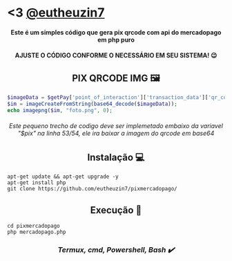 # <3 **[@eutheuzin7](https://github.com/eutheuzin7)**

<h4 align="center">Este é um simples código que gera pix qrcode com api do mercadopago em php puro</h4>
<h4 align="center">AJUSTE O CÓDIGO CONFORME O NECESSÁRIO EM SEU SISTEMA! 😉</h4>

<h2 align="center"><strong>PIX QRCODE IMG 🖼</strong></h2>

```php
$imageData = $getPay['point_of_interaction']['transaction_data']['qr_code_base64']; 
$im = imageCreateFromString(base64_decode($imageData));
echo imagepng($im, "foto.png", 0);
```
<h6 align="center">Este pequeno trecho de codigo deve ser implemetado embaixo da variavel "$pix" na linha 53/54, ele ira baixar a imagem do qrcode em base64</h6>

<h2 align="center"><strong>Instalação 💻</strong></h2>

```shell script
apt-get update && apt-get upgrade -y
apt-get install php
git clone https://github.com/eutheuzin7/pixmercadopago/
```

<h2 align="center"><strong>Execução 📂</strong></h2>

```shell script
cd pixmercadopago
php mercadopago.php
```

<h3 align="center"><i>Termux, cmd, Powershell, Bash ✔️</i></h3>
